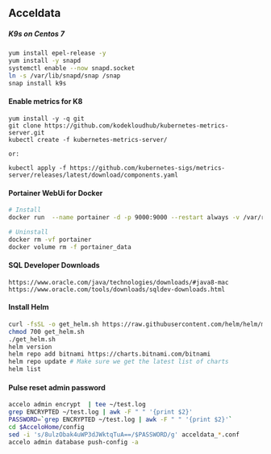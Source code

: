 ## Acceldata

##### K9s on Centos 7

```bash
yum install epel-release -y
yum install -y snapd
systemctl enable --now snapd.socket
ln -s /var/lib/snapd/snap /snap
snap install k9s
```

#### Enable metrics for K8
```
yum install -y -q git
git clone https://github.com/kodekloudhub/kubernetes-metrics-server.git
kubectl create -f kubernetes-metrics-server/

or:

kubectl apply -f https://github.com/kubernetes-sigs/metrics-server/releases/latest/download/components.yaml
```
#### Portainer WebUi for Docker
```bash
# Install
docker run  --name portainer -d -p 9000:9000 --restart always -v /var/run/docker.sock:/var/run/docker.sock -v /opt/portainer:/data portainer/portainer:latest

# Uninstall
docker rm -vf portainer
docker volume rm -f portainer_data
```

#### SQL Developer Downloads
```
https://www.oracle.com/java/technologies/downloads/#java8-mac
https://www.oracle.com/tools/downloads/sqldev-downloads.html
```

#### Install Helm
```bash
curl -fsSL -o get_helm.sh https://raw.githubusercontent.com/helm/helm/main/scripts/get-helm-3
chmod 700 get_helm.sh
./get_helm.sh
helm version
helm repo add bitnami https://charts.bitnami.com/bitnami
helm repo update # Make sure we get the latest list of charts
helm list
```

#### Pulse reset admin password
```bash
accelo admin encrypt  | tee ~/test.log
grep ENCRYPTED ~/test.log | awk -F " " '{print $2}'
PASSWORD=`grep ENCRYPTED ~/test.log | awk -F " " '{print $2}'`
cd $AcceloHome/config
sed -i 's/8ulzObak4uWP3dJWktqTuA==/$PASSWORD/g' acceldata_*.conf
accelo admin database push-config -a
```
